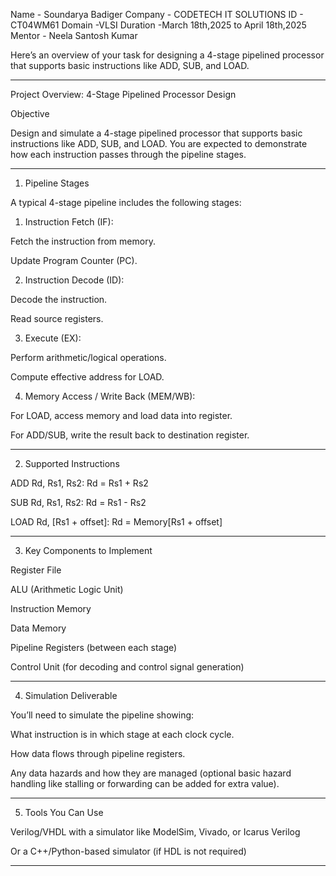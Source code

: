 Name - Soundarya Badiger
Company - CODETECH IT SOLUTIONS
ID - CT04WM61
Domain -VLSI
Duration -March 18th,2025 to April 18th,2025
Mentor - Neela Santosh Kumar

Here’s an overview of your task for designing a 4-stage pipelined processor that supports basic instructions like ADD, SUB, and LOAD.

---

Project Overview: 4-Stage Pipelined Processor Design

Objective

Design and simulate a 4-stage pipelined processor that supports basic instructions like ADD, SUB, and LOAD. You are expected to demonstrate how each instruction passes through the pipeline stages.


---

1. Pipeline Stages

A typical 4-stage pipeline includes the following stages:

1. Instruction Fetch (IF):

Fetch the instruction from memory.

Update Program Counter (PC).



2. Instruction Decode (ID):

Decode the instruction.

Read source registers.



3. Execute (EX):

Perform arithmetic/logical operations.

Compute effective address for LOAD.



4. Memory Access / Write Back (MEM/WB):

For LOAD, access memory and load data into register.

For ADD/SUB, write the result back to destination register.





---

2. Supported Instructions

ADD Rd, Rs1, Rs2: Rd = Rs1 + Rs2

SUB Rd, Rs1, Rs2: Rd = Rs1 - Rs2

LOAD Rd, [Rs1 + offset]: Rd = Memory[Rs1 + offset]



---

3. Key Components to Implement

Register File

ALU (Arithmetic Logic Unit)

Instruction Memory

Data Memory

Pipeline Registers (between each stage)

Control Unit (for decoding and control signal generation)



---

4. Simulation Deliverable

You’ll need to simulate the pipeline showing:

What instruction is in which stage at each clock cycle.

How data flows through pipeline registers.

Any data hazards and how they are managed (optional basic hazard handling like stalling or forwarding can be added for extra value).



---

5. Tools You Can Use

Verilog/VHDL with a simulator like ModelSim, Vivado, or Icarus Verilog

Or a C++/Python-based simulator (if HDL is not required)



---
